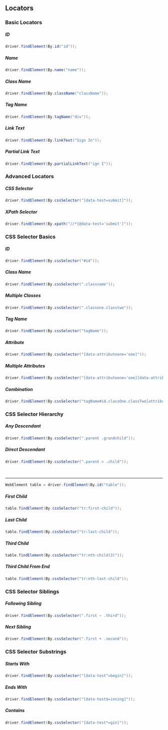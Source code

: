 ## Locators

### Basic Locators

##### ID
```java
driver.findElement(By.id("id"));
```

##### Name
```java
driver.findElement(By.name("name"));
```

##### Class Name
```java
driver.findElement(By.className("className"));
```

##### Tag Name
```java
driver.findElement(By.tagName("div"));
```

##### Link Text
```java
driver.findElement(By.linkText("Sign In"));
```

##### Partial Link Text
```java
driver.findElement(By.partialLinkText("ign I"));
```

### Advanced Locators
##### CSS Selector
```java
driver.findElement(By.cssSelector("[data-test=submit]"));
```

##### XPath Selector
```java
driver.findElement(By.xpath("//*[@data-test='submit']"));
```

### CSS Selector Basics

##### ID
```java
driver.findElement(By.cssSelector("#id"));
```

##### Class Name
```java
driver.findElement(By.cssSelector(".classname"));
```

##### Multiple Classes
```java
driver.findElement(By.cssSelector(".classone.classtwo"));
```

##### Tag Name
```java
driver.findElement(By.cssSelector("tagName"));
```

##### Attribute
```java
driver.findElement(By.cssSelector("[data-attributeone='one]"));
```

##### Multiple Attributes
```java
driver.findElement(By.cssSelector("[data-attributeone='one][data-attributetwo='two']"));
```

##### Combination
```java
driver.findElement(By.cssSelector("tagName#id.classOne.classTwo[attribute1=value1][attribute2='value two']"));
```

### CSS Selector Hierarchy
##### Any Descendant
```java
driver.findElement(By.cssSelector(".parent .grandchild"));
```

##### Direct Descendant
```java
driver.findElement(By.cssSelector(".parent > .child"));
```
<br />

___
```java
WebElement table = driver.findElement(By.id("table"));
```


##### First Child
```java
table.findElement(By.cssSelector("tr:first-child"));
```

##### Last Child
```java
table.findElement(By.cssSelector("tr:last-child"));
```

##### Third Child
```java
table.findElement(By.cssSelector("tr:nth-child(3)"));
```

##### Third Child From End
```java
table.findElement(By.cssSelector("tr:nth-last-child"));
```

### CSS Selector Siblings
##### Following Sibling
```java
driver.findElement(By.cssSelector(".first ~ .third"));
```

##### Next Sibling
```java
driver.findElement(By.cssSelector(".first + .second"));
```

### CSS Selector Substrings

##### Starts With
```java
driver.findElement(By.cssSelector("[data-test^=begin]"));
```

##### Ends With
```java
driver.findElement(By.cssSelector("[data-test$=inning]"));
```

##### Contains
```java
driver.findElement(By.cssSelector("[data-test*=gin]"));
```
